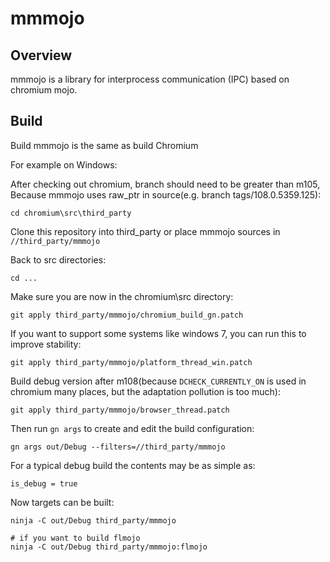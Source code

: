 # mmmojo

## Overview
mmmojo is a library for interprocess communication (IPC) based on chromium mojo.

## Build
Build mmmojo is the same as build Chromium

For example on Windows:

After checking out chromium, branch should need to be greater than m105, 
Because mmmojo uses raw_ptr in source(e.g. branch tags/108.0.5359.125):

```
cd chromium\src\third_party
```

Clone this repository into third_party or place mmmojo sources in `//third_party/mmmojo`

Back to src directories:

```
cd ...
```

Make sure you are now in the chromium\src directory:

```
git apply third_party/mmmojo/chromium_build_gn.patch
```

If you want to support some systems like windows 7, you can run this to improve stability:

```
git apply third_party/mmmojo/platform_thread_win.patch
```

Build debug version after m108(because `DCHECK_CURRENTLY_ON` is used in chromium many places, but the adaptation pollution is too much):
```
git apply third_party/mmmojo/browser_thread.patch
```

Then run `gn args` to create and edit the build configuration:

```
gn args out/Debug --filters=//third_party/mmmojo
```

For a typical debug build the contents may be as simple as:

```
is_debug = true
```

Now targets can be built:

```
ninja -C out/Debug third_party/mmmojo

# if you want to build flmojo
ninja -C out/Debug third_party/mmmojo:flmojo
```

